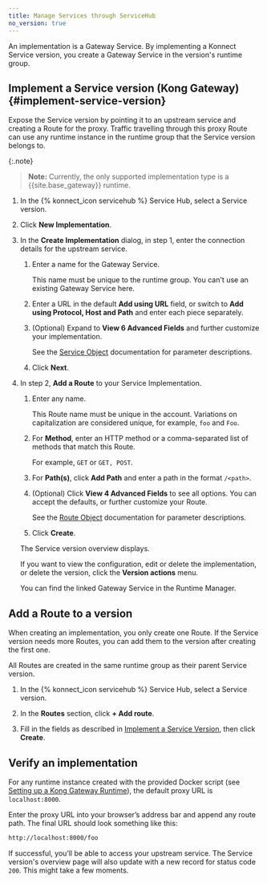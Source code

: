 ```yaml
---
title: Manage Services through ServiceHub
no_version: true
---
```


An implementation is a Gateway Service. By implementing a Konnect Service
version, you create a Gateway Service in the version's runtime group.

## Implement a Service version (Kong Gateway) {#implement-service-version}

Expose the Service version by pointing it to an upstream service and creating
a Route for the proxy. Traffic travelling through this proxy Route can use any
runtime instance in the runtime group that the Service version belongs to.

{:.note}
> **Note:** Currently, the only supported implementation type is a
{{site.base_gateway}} runtime.


1. In the {% konnect_icon servicehub %} Service Hub, select a Service version.

1. Click **New Implementation**.

1. In the **Create Implementation** dialog, in step 1, enter the connection
details for the upstream service.

    1. Enter a name for the Gateway Service.

        This name must be unique to the runtime group. You can't use an
        existing Gateway Service here.

    1. Enter a URL in the default **Add using URL** field, or switch to
    **Add using Protocol, Host and Path** and enter each piece separately.

    1. (Optional) Expand to **View 6 Advanced Fields** and further customize your
    implementation.

        See the [Service Object](/gateway/latest/admin-api/#service-object)
        documentation for parameter descriptions.

    1. Click **Next**.

1. In step 2, **Add a Route** to your Service Implementation.

    1. Enter any name.

        This Route name must be unique in the account. Variations on
        capitalization are considered unique, for example, `foo` and `Foo`.

    1. For **Method**, enter an HTTP method or a comma-separated list of methods
    that match this Route.

        For example, `GET` or `GET, POST`.

    1. For **Path(s)**, click **Add Path** and enter a path in the format
    `/<path>`.

    1. (Optional) Click **View 4 Advanced Fields** to see all options.
    You can accept the defaults, or further customize your Route.

        See the [Route Object](/gateway/latest/admin-api/#route-object)
        documentation for parameter descriptions.

    1. Click **Create**.

    The Service version overview displays.

    If you want to view the configuration, edit or delete the implementation,
    or delete the version, click the **Version actions** menu.

    You can find the linked Gateway Service in the Runtime Manager.

## Add a Route to a version

When creating an implementation, you only create one Route. If the Service version
needs more Routes, you can add them to the version after creating the
first one.

All Routes are created in the same runtime group as their parent Service version.

1. In the {% konnect_icon servicehub %} Service Hub, select a Service version.

1. In the **Routes** section, click **+ Add route**.

1. Fill in the fields as described in [Implement a Service Version](#implement-service-version),
then click **Create**.

## Verify an implementation

For any runtime instance created with the provided Docker script (see
[Setting up a Kong Gateway Runtime](/konnect/runtime-manager/runtime-instances/gateway-runtime-docker)),
the default proxy URL is `localhost:8000`.

Enter the proxy URL into your browser’s address bar and append any route path.
The final URL should look something like this:

```bash
http://localhost:8000/foo
```

If successful, you’ll be able to access your upstream service. The Service
version's overview page will also update with a new record for status
code `200`. This might take a few moments.
